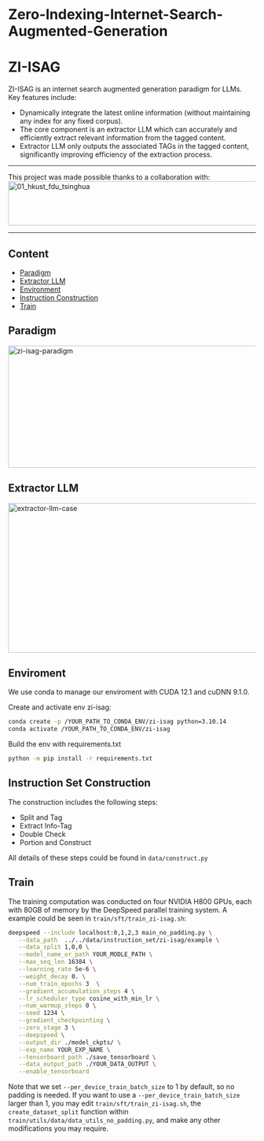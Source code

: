 # Zero-Indexing-Internet-Search-Augmented-Generation
# ZI-ISAG
 ZI-ISAG is an internet search augmented generation paradigm for LLMs. Key features include:
 - Dynamically integrate the latest online information (without maintaining any index for any fixed corpus).
 - The core component is an extractor LLM which can accurately and efficiently extract relevant information from the tagged content.
 - Extractor LLM only outputs the associated TAGs in the tagged content, significantly improving efficiency of the extraction process.

----------

This project was made possible thanks to a collaboration with:
<img src="https://github.com/Relaxed-System-Lab/ZI-ISAG/blob/main/images/collaboration.png" width="750" height="90" alt="01_hkust_fdu_tsinghua">

----------

## Content
- [Paradigm](#paradigm)
- [Extractor LLM](#extractor-llm)
- [Environment](#environment)
- [Instruction Construction](#instruction-construction)
- [Train](#train)

## Paradigm
<img src="https://github.com/Relaxed-System-Lab/ZI-ISAG/blob/main/images/Search-RAG-Internet.png" width="520" height="248" alt="zi-isag-paradigm">

## Extractor LLM
<img src="https://github.com/Relaxed-System-Lab/ZI-ISAG/blob/main/images/case.png" width="520" height="304" alt="extractor-llm-case">

## Enviroment
We use conda to manage our enviroment with CUDA 12.1 and cuDNN 9.1.0.

Create and activate env zi-isag:
```bash
conda create -p /YOUR_PATH_TO_CONDA_ENV/zi-isag python=3.10.14
conda activate /YOUR_PATH_TO_CONDA_ENV/zi-isag
```
Build the env with requirements.txt
```bash
python -m pip install -r requirements.txt
```

## Instruction Set Construction
The construction includes the following steps:
- Split and Tag
- Extract Info-Tag
- Double Check
- Portion and Construct

All details of these steps could be found in `data/construct.py`

## Train
The training computation was conducted on four NVIDIA H800 GPUs, each with 80GB of memory by the DeepSpeed parallel training system. A example could be seen in `train/sft/train_zi-isag.sh`:
```bash
deepspeed --include localhost:0,1,2,3 main_no_padding.py \
   --data_path  ../../data/instruction_set/zi-isag/example \
   --data_split 1,0,0 \
   --model_name_or_path YOUR_MODLE_PATH \
   --max_seq_len 16384 \
   --learning_rate 5e-6 \
   --weight_decay 0. \
   --num_train_epochs 3  \
   --gradient_accumulation_steps 4 \
   --lr_scheduler_type cosine_with_min_lr \
   --num_warmup_steps 0 \
   --seed 1234 \
   --gradient_checkpointing \
   --zero_stage 3 \
   --deepspeed \
   --output_dir ./model_ckpts/ \
   --exp_name YOUR_EXP_NAME \
   --tensorboard_path ./save_tensorboard \
   --data_output_path ./YOUR_DATA_OUTPUT \
   --enable_tensorboard
```
Note that we set `--per_device_train_batch_size` to 1 by default, so no padding is needed. If you want to use a `--per_device_train_batch_size` larger than 1, you may edit `train/sft/train_zi-isag.sh`, the `create_dataset_split` function within `train/utils/data/data_utils_no_padding.py`, and make any other modifications you may require.

